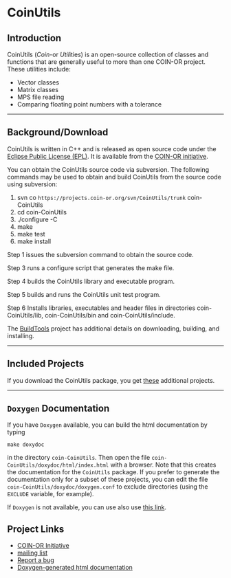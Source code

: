 # CoinUtils

## Introduction

CoinUtils (*Coin*-or *Util*itie*s*) is an open-source collection of classes and functions that are generally useful to more than one COIN-OR project.  These utilities include:
 * Vector classes
 * Matrix classes
 * MPS file reading
 * Comparing floating point numbers with a tolerance

-------------


## Background/Download


CoinUtils is written in C++ and is released as open source code under the [Eclipse Public License (EPL)](http://www.opensource.org/licenses/eclipse-1.0).
It is available from the [COIN-OR initiative](http://www.coin-or.org/).  

You can obtain the CoinUtils source code via subversion. The following commands may be used to obtain and build CoinUtils from the source code using subversion:
 1. svn co `https://projects.coin-or.org/svn/CoinUtils/trunk` coin-CoinUtils
 1. cd coin-CoinUtils
 1. ./configure -C
 1. make
 1. make test
 1. make install

Step 1 issues the subversion command to obtain the source code. 

Step 3 runs a configure script that generates the make file.

Step 4 builds the CoinUtils library and executable program.

Step 5 builds and runs the CoinUtils unit test program.

Step 6 Installs libraries, executables and header files in directories coin-CoinUtils/lib, coin-CoinUtils/bin and coin-CoinUtils/include.

The [BuildTools](http://projects.coin-or.org/BuildTools/wiki) project has additional details on downloading, building, and installing.

----------


## Included Projects

If you download the CoinUtils package, you get [these](https://projects.coin-or.org/CoinUtils/browser/trunk/Dependencies?format=raw) additional projects.

---------


## `Doxygen` Documentation

If you have `Doxygen` available, you can build the html documentation by typing

 `make doxydoc` 

in the directory `coin-CoinUtils`.
Then open the file `coin-CoinUtils/doxydoc/html/index.html` with a browser.
Note that this creates the documentation for the `CoinUtils` package.
If you prefer to generate the documentation only for a subset 
of these projects, you can edit the file `coin-CoinUtils/doxydoc/doxygen.conf` to exclude directories 
(using the `EXCLUDE` variable, for example).

If `Doxygen` is not available, you can use also use [this link](http://www.coin-or.org/Doxygen/CoinUtils).


## Project Links

 * [COIN-OR Initiative](http://www.coin-or.org/)
 * [mailing list](http://list.coin-or.org/mailman/listinfo/coinutils)
 * [Report a bug](https://github.com/coin-or/CoinUtils/issues)
 * [Doxygen-generated html documentation](http://www.coin-or.org/Doxygen/CoinUtils) 
